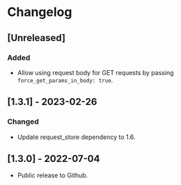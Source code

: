 # Changelog

## [Unreleased]

### Added

- Allow using request body for GET requests by passing `force_get_params_in_body: true`.

## [1.3.1] - 2023-02-26

### Changed

- Update request_store dependency to 1.6.

## [1.3.0] - 2022-07-04

- Public release to Github.
